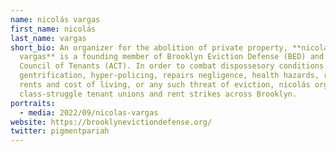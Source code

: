 ```yaml
---
name: nicolás vargas
first_name: nicolás
last_name: vargas
short_bio: An organizer for the abolition of private property, **nicolás
  vargas** is a founding member of Brooklyn Eviction Defense (BED) and the Alma
  Council of Tenants (ACT). In order to combat dispossesory conditions such as
  gentrification, hyper-policing, repairs negligence, health hazards, rising
  rents and cost of living, or any such threat of eviction, nicolás organizes
  class-struggle tenant unions and rent strikes across Brooklyn.
portraits:
  - media: 2022/09/nicolas-vargas
website: https://brooklynevictiondefense.org/
twitter: pigmentpariah
---
```

